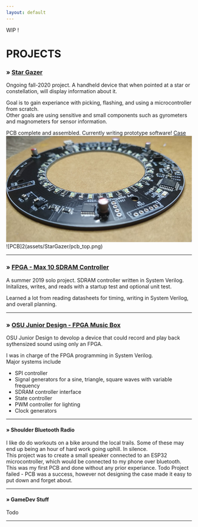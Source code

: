 ```yaml
---
layout: default
---
```

WIP !

# PROJECTS

### » [Star Gazer](https://github.com/Muellegr/Star_Gazer)
Ongoing fall-2020 project.
A handheld device that when pointed at a star or constellation, will display information about it.

Goal is to gain experiance with picking, flashing, and using a microcontroller from scratch.  
Other goals are using sensitive and small components such as gyrometers and magnometers for sensor information.

PCB complete and assembled.  Currently writing prototype software!
[Case](https://github.com/Muellegr/Star_Gazer/wiki/Case)
![PCB](assets/StarGazer/pcb_angle.png)
![PCB]2(assets/StarGazer/pcb_top.png)
* * *

### » [FPGA - Max 10 SDRAM Controller](https://github.com/Muellegr/FPGA-Max10-SDRAM-Project-1)
A summer 2019 solo project.
SDRAM controller written in System Verilog.  
Initalizes, writes, and reads with a startup test and optional unit test.

Learned a lot from reading datasheets for timing, writing in System Verilog, and overall planning.
* * *

### » [OSU Junior Design - FPGA Music Box ](https://github.com/Muellegr/MusicBox-Quartus-Project)
OSU Junior Design to devolop a device that could record and play back sythensized sound using only an FPGA.

I was in charge of the FPGA programming in System Verilog.  
Major systems include
* SPI controller
* Signal generators for a sine, triangle, square waves with variable frequency
* SDRAM controller interface
* State controller
* PWM controller for lighting
* Clock generators

* * *

#### » Shoulder Bluetooth Radio
I like do do workouts on a bike around the local trails.  Some of these may end up being an hour of hard work going uphill.  In silence.  
This project was to create a small speaker connected to an ESP32 microcontroller, which would be connected to my phone over bluetooth.
This was my first PCB and done without any prior experiance.
Todo
Project failed - PCB was a success, however not designing the case made it easy to put down and forget about.
* * *

#### » GameDev Stuff
Todo
* * *